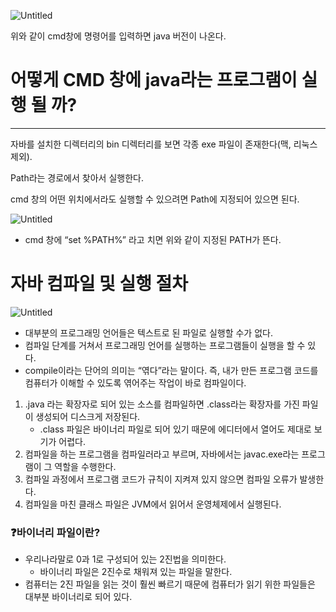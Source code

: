 ![Untitled](https://s3.us-west-2.amazonaws.com/secure.notion-static.com/a4fda6de-08ae-44d6-9a13-1bd78cccd55a/Untitled.png?X-Amz-Algorithm=AWS4-HMAC-SHA256&X-Amz-Content-Sha256=UNSIGNED-PAYLOAD&X-Amz-Credential=AKIAT73L2G45EIPT3X45%2F20230201%2Fus-west-2%2Fs3%2Faws4_request&X-Amz-Date=20230201T072142Z&X-Amz-Expires=86400&X-Amz-Signature=561f68e95fe739f7876ef7c6460971645019ba1e2733cee964037cb9045bd912&X-Amz-SignedHeaders=host&response-content-disposition=filename%3D%22Untitled.png%22&x-id=GetObject)

위와 같이 cmd창에 명령어를 입력하면 java 버전이 나온다.

# 어떻게 CMD 창에 java라는 프로그램이 실행 될 까?

---

자바를 설치한 디렉터리의 bin 디렉터리를 보면 각종 exe 파일이 존재한다(맥, 리눅스 제외).

Path라는 경로에서 찾아서 실행한다.

cmd 창의 어떤 위치에서라도 실행할 수 있으려면 Path에 지정되어 있으면 된다.

![Untitled](https://s3.us-west-2.amazonaws.com/secure.notion-static.com/4a942b77-798b-4065-bc1d-f5ec60aa4b56/Untitled.png?X-Amz-Algorithm=AWS4-HMAC-SHA256&X-Amz-Content-Sha256=UNSIGNED-PAYLOAD&X-Amz-Credential=AKIAT73L2G45EIPT3X45%2F20230201%2Fus-west-2%2Fs3%2Faws4_request&X-Amz-Date=20230201T072246Z&X-Amz-Expires=86400&X-Amz-Signature=05bbd1ff88c6f86f8431a1d658a073aa9b9fbe4f5bcc37978911c3d95767550f&X-Amz-SignedHeaders=host&response-content-disposition=filename%3D%22Untitled.png%22&x-id=GetObject)

- cmd 창에 “set %PATH%” 라고 치면 위와 같이 지정된 PATH가 뜬다.

# 자바 컴파일 및 실행 절차

![Untitled](https://s3.us-west-2.amazonaws.com/secure.notion-static.com/c6850152-bc71-4bae-93c2-0755ff734d36/Untitled.png?X-Amz-Algorithm=AWS4-HMAC-SHA256&X-Amz-Content-Sha256=UNSIGNED-PAYLOAD&X-Amz-Credential=AKIAT73L2G45EIPT3X45%2F20230201%2Fus-west-2%2Fs3%2Faws4_request&X-Amz-Date=20230201T072258Z&X-Amz-Expires=86400&X-Amz-Signature=94cd2fa5690126ca4f594db7b4837f91057832a2e4d4ae7c3f91d4069a671a67&X-Amz-SignedHeaders=host&response-content-disposition=filename%3D%22Untitled.png%22&x-id=GetObject)

- 대부분의 프로그래밍 언어들은 텍스트로 된 파일로 실행할 수가 없다.
- 컴파일 단계를 거쳐서 프로그래밍 언어를 실행하는 프로그램들이 실행을 할 수 있다.
- compile이라는 단어의 의미는 “엮다”라는 말이다.
  즉, 내가 만든 프로그램 코드를 컴퓨터가 이해할 수 있도록 엮어주는 작업이 바로 컴파일이다.

1. .java 라는 확장자로 되어 있는 소스를 컴파일하면 .class라는 확장자를 가진 파일이 생성되어 디스크게 저장된다.
    - .class 파일은 바이너리 파일로 되어 있기 때문에 에디터에서 열어도 제대로 보기가 어렵다.
2. 컴파일을 하는 프로그램을 컴파일러라고 부르며, 자바에서는 javac.exe라는 프로그램이 그 역할을 수행한다.
3. 컴파일 과정에서 프로그램 코드가 규칙이 지켜져 있지 않으면 컴파일 오류가 발생한다.
4. 컴파일을 마친 클래스 파일은 JVM에서 읽어서 운영체제에서 실행된다.

### ❓바이너리 파일이란?

- 우리나라말로 0과 1로 구성되어 있는 2진법을 의미한다.
    - 바이너리 파일은 2진수로 채워져 있는 파일을 말한다.
- 컴퓨터는 2진 파일을 읽는 것이 훨씬 빠르기 때문에 컴퓨터가 읽기 위한 파일들은 대부분 바이너리로 되어 있다.
